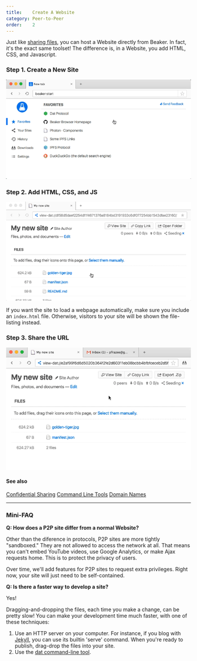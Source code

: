 ```yaml
---
title:    Create A Website
category: Peer-to-Peer
order:    2
---
```


Just like [sharing files](./share-files.html), you can host a Website directly from Beaker.
In fact, it's the exact same toolset!
The difference is, in a Website, you add HTML, CSS, and Javascript.

### Step 1. Create a New Site

<img class="doc-gif" title="Creating a new site" src="/img/docs/create-new-site.gif">

### Step 2. Add HTML, CSS, and JS

<img class="doc-gif" title="Add webpages" src="/img/docs/add-webpages.gif">

If you want the site to load a webpage automatically, make sure you include an `index.html` file.
Otherwise, visitors to your site will be shown the file-listing instead.

### Step 3. Share the URL

<img class="doc-gif" title="Export zip" src="/img/docs/share-url.gif">

#### See also

<a class="btn btn-block" href="/docs/p2p/confidential-sharing.html"><i class="fa fa-shield" aria-hidden="true"></i> Confidential Sharing</a>
<a class="btn btn-block" href="/docs/devtools/cli.html"><i class="fa fa-terminal" aria-hidden="true"></i> Command Line Tools</a>
<a class="btn btn-block" href="/docs/devtools/dns.html"><i class="fa fa-globe" aria-hidden="true"></i> Domain Names</a>

---

### Mini-FAQ

**Q: How does a P2P site differ from a normal Website?**

Other than the diference in protocols, P2P sites are more tightly "sandboxed."
They are not allowed to access the network at all.
That means you can't embed YouTube videos, use Google Analytics, or make Ajax requests home.
This is to protect the privacy of users.

Over time, we'll add features for P2P sites to request extra privileges.
Right now, your site will just need to be self-contained.

**Q: Is there a faster way to develop a site?**

Yes!

Dragging-and-dropping the files, each time you make a change, can be pretty slow!
You can make your development time much faster, with one of these techniques:

 1. Use an HTTP server on your computer. For instance, if you blog with [Jekyll](https://jekyllrb.com/), you can use its builtin 'serve' command. When you're ready to publish, drag-drop the files into your site.
 2. Use the [dat command-line tool](/docs/devtools/cli.html).